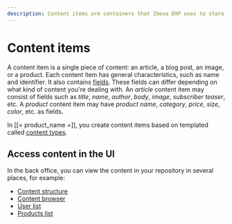 ```yaml
---
description: Content items are containers that Ibexa DXP uses to store content data.
---
```


# Content items

A content item is a single piece of content: an article, a blog post, an image, or a product.
Each content item has general characteristics, such as name and identifier.
It also contains [fields](content_model.md#fields-and-field-types).
These fields can differ depending on what kind of content you're dealing with.
An *article* content item may consist of fields such as *title*, *name*, *author*, *body*, *image*, *subscriber teaser*, etc.
A *product* content item may have *product name*, *category*, *price*, *size*, *color*, etc. as fields.

In [[= product_name =]], you create content items based on templated called [content types](content_model.md#content_types).

## Access content in the UI

In the back office, you can view the content in your repository in several places, for example:

- [Content structure](../getting_started/discover_ui.md#content-tree)
- [Content browser](../getting_started/discover_ui.md#content-browser)
- [User list](../user_management/manage_users.md)
- [Products list](../persona_paths/manage_products.md)
